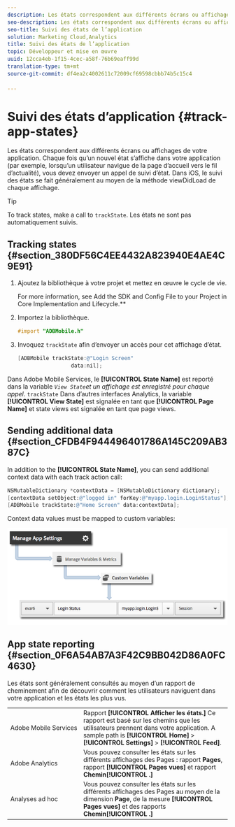 ```yaml
---
description: Les états correspondent aux différents écrans ou affichages de votre application. Chaque fois qu’un nouvel état s’affiche dans votre application (par exemple, lorsqu’un utilisateur navigue de la page d’accueil vers le fil d’actualité), vous devez envoyer un appel de suivi d’état. Dans iOS, le suivi des états se fait généralement au moyen de la méthode viewDidLoad de chaque affichage.
seo-description: Les états correspondent aux différents écrans ou affichages de votre application. Chaque fois qu’un nouvel état s’affiche dans votre application (par exemple, lorsqu’un utilisateur navigue de la page d’accueil vers le fil d’actualité), vous devez envoyer un appel de suivi d’état. Dans iOS, le suivi des états se fait généralement au moyen de la méthode viewDidLoad de chaque affichage.
seo-title: Suivi des états de l’application
solution: Marketing Cloud,Analytics
title: Suivi des états de l’application
topic: Développeur et mise en œuvre
uuid: 12cca4eb-1f15-4cec-a58f-76b69eaff99d
translation-type: tm+mt
source-git-commit: df4ea2c4002611c72009cf69598cbbb74b5c15c4

---
```



# Suivi des états d’application {#track-app-states}

Les états correspondent aux différents écrans ou affichages de votre application. Chaque fois qu’un nouvel état s’affiche dans votre application (par exemple, lorsqu’un utilisateur navigue de la page d’accueil vers le fil d’actualité), vous devez envoyer un appel de suivi d’état. Dans iOS, le suivi des états se fait généralement au moyen de la méthode viewDidLoad de chaque affichage.

>[!TIP]
>
>To track states, make a call to `trackState`. Les états ne sont pas automatiquement suivis.

## Tracking states {#section_380DF56C4EE4432A823940E4AE4C9E91}

1. Ajoutez la bibliothèque à votre projet et mettez en œuvre le cycle de vie.

   For more information, see Add the SDK and Config File to your Project in Core Implementation and Lifecycle.**[](/help/ios/getting-started/dev-qs.md)
1. Importez la bibliothèque.

   ```objective-c
   #import "ADBMobile.h"
   ```

1. Invoquez `trackState` afin d’envoyer un accès pour cet affichage d’état.

   ```objective-c
   [ADBMobile trackState:@"Login Screen"  
                    data:nil];
   ```

Dans Adobe Mobile Services, le **[!UICONTROL State Name]** est reporté dans la variable *`View State`et un affichage est enregistré pour chaque appel*. `trackState` Dans d’autres interfaces Analytics, la variable **[!UICONTROL View State]** est signalée en tant que **[!UICONTROL Page Name]** et state views est signalée en tant que page views.

## Sending additional data {#section_CFDB4F944496401786A145C209AB387C}

In addition to the **[!UICONTROL State Name]**, you can send additional context data with each track action call:

```objective-c
NSMutableDictionary *contextData = [NSMutableDictionary dictionary]; 
[contextData setObject:@"logged in" forKey:@"myapp.login.LoginStatus"]; 
[ADBMobile trackState:@"Home Screen" data:contextData];
```

Context data values must be mapped to custom variables:

![](assets/map-variable-context-state.png)

## App state reporting {#section_0F6A54AB7A3F42C9BB042D86A0FC4630}

Les états sont généralement consultés au moyen d’un rapport de cheminement afin de découvrir comment les utilisateurs naviguent dans votre application et les états les plus vus.

|  |  |
|--- |--- |
| Adobe Mobile Services   | Rapport **[!UICONTROL Afficher les états.]** Ce rapport est basé sur les chemins que les utilisateurs prennent dans votre application. A sample path is  **[!UICONTROL Home]**  &gt;  **[!UICONTROL Settings]**  &gt; **[!UICONTROL Feed]**. |
| Adobe Analytics | Vous pouvez consulter les états sur les différents affichages des Pages : rapport **Pages**, rapport **[!UICONTROL Pages vues]** et rapport **Chemin[!UICONTROL .]** |
| Analyses ad hoc | Vous pouvez consulter les états sur les différents affichages des Pages au moyen de la dimension **Page**, de la mesure **[!UICONTROL Pages vues]** et des rapports **Chemin[!UICONTROL .]** |
